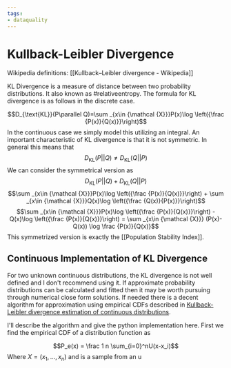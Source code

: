 ```yaml
---
tags: 
- dataquality
---
```

# Kullback-Leibler Divergence 
Wikipedia definitions: [[Kullback–Leibler divergence - Wikipedia]]

KL Divergence is a measure of distance between two probability distributions. It also known as #relativeentropy. The formula for KL divergence is as follows in the discrete case. 

 $$D_{\text{KL}}(P\parallel Q)=\sum _{x\in {\mathcal {X}}}P(x)\log \left({\frac {P(x)}{Q(x)}}\right)$$
 In the continuous case we simply model this utilizing an integral. An important characteristic of KL divergence is that it is not symmetric. In general this means that
$$D_{\text{KL}}(P||Q) \neq D_{\text{KL}}(Q||P)$$
We can consider the symmetrical version as 
$$D_{\text{KL}}(P||Q) + D_{\text{KL}}(Q||P)$$
$$\sum _{x\in {\mathcal {X}}}P(x)\log \left({\frac {P(x)}{Q(x)}}\right) + \sum _{x\in {\mathcal {X}}}Q(x)\log \left({\frac {Q(x)}{P(x)}}\right)$$
$$\sum _{x\in {\mathcal {X}}}P(x)\log \left({\frac {P(x)}{Q(x)}}\right) - Q(x)\log \left({\frac {P(x)}{Q(x)}}\right) = \sum _{x\in {\mathcal {X}}} (P(x)-Q(x)) \log \frac {P(x)}{Q(x)}$$
This symmetrized version is exactly the [[Population Stability Index]]. 

## Continuous Implementation of KL Divergence 
For two unknown continuous distributions, the KL divergence is not well defined and I don't recommend using it. If approximate probability distributions can be calculated and fitted then it may be worth pursuing through numerical close form solutions. If needed there is a decent algorithm for approximation using empirical CDFs described in [Kullback-Leibler divergence estimation of continuous distributions](https://www.tsc.uc3m.es/~fernando/bare_conf3.pdf). 

I'll describe the algorithm and give the python implementation here. First we find the empirical CDF of a distribution function as 

$$P_e(x) = \frac 1 n \sum_{i=0}^nU(x-x_i)$$
Where $X = (x_1, \dots, x_n)$ and is a sample from an u